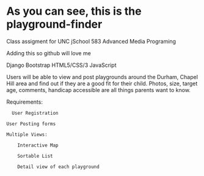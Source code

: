 
As you can see, this is the playground-finder
=================
Class assigment for UNC jSchool 583 Advanced Media Programing

Adding this so github will love me

Django Bootstrap HTML5/CSS/3 JavaScript

Users will be able to view and post playgrounds around the Durham, Chapel Hill area and find out if they are a good fit for their child. Photos, size, target age, comments, handicap accessible are all things parents want to know. 

Requirements:

	  User Registration 
	  
    User Posting forms	
    
    Multiple Views:
    
        Interactive Map 
        
        Sortable List
        
        Detail view of each playground
        

